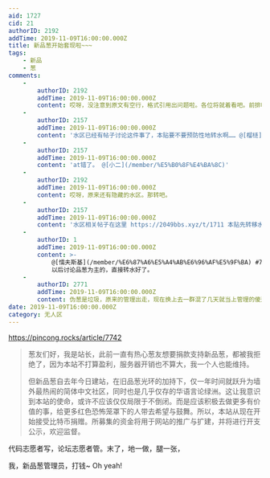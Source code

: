 ```yaml
---
aid: 1727
cid: 21
authorID: 2192
addTime: 2019-11-09T16:00:00.000Z
title: 新品葱开始套现啦~~~
tags:
    - 新品
    - 葱
comments:
    -
        authorID: 2192
        addTime: 2019-11-09T16:00:00.000Z
        content: 哎呀，没注意到原文有空行，格式引用出问题啦。各位将就着看吧。前排吃瓜。
    -
        authorID: 2157
        addTime: 2019-11-09T16:00:00.000Z
        content: '水区已经有帖子讨论这件事了，本贴要不要预防性地转水啊…… @[榴梿](/member/%E6%A6%B4%E6%A2%BF)'
    -
        authorID: 2157
        addTime: 2019-11-09T16:00:00.000Z
        content: 'at错了。 @[小二](/member/%E5%B0%8F%E4%BA%8C)'
    -
        authorID: 2192
        addTime: 2019-11-09T16:00:00.000Z
        content: 哎呀，原来还有隐藏的水区。那转吧。
    -
        authorID: 2157
        addTime: 2019-11-09T16:00:00.000Z
        content: '水区相关帖子在这里 https://2049bbs.xyz/t/1711 本贴先转移水区啦。'
    -
        authorID: 1
        addTime: 2019-11-09T16:00:00.000Z
        content: >-
            @[懦夫斯基](/member/%E6%87%A6%E5%A4%AB%E6%96%AF%E5%9F%BA) #7
            以后讨论品葱为主的，直接转水好了。
    -
        authorID: 2771
        addTime: 2019-11-09T16:00:00.000Z
        content: 伪葱是垃圾，原来的管理出走，现在换上去一群混了几天就当上管理的傻逼，伪葱是注定失败的。亏我一开始竟然还有援助他们的念头，真JB操蛋了。
date: 2019-11-09T16:00:00.000Z
category: 无人区
---
```


https://pincong.rocks/article/7742

> 葱友们好，我是站长，此前一直有热心葱友想要捐款支持新品葱，都被我拒绝了，因为本站不打算盈利，服务器开销也不算大，我一个人也能维持。
> 
> 但新品葱自去年今日建站，在旧品葱光环的加持下，仅一年时间就跃升为墙外最热闹的简体中文社区，同时也是几乎仅存的华语言论绿洲。这让我意识到本站的使命，或许不应该仅仅局限于不倒闭。而是应该积极去做更多有价值的事，给更多红色恐怖笼罩下的人带去希望与鼓舞。所以，本站从现在开始接受比特币捐赠。所募集的资金将用于网站的推广与扩建，并将进行开支公示，欢迎监督。

代码志愿者写，论坛志愿者管。末了，地一做，腿一张，

我，新品葱管理员，打钱~ Oh yeah!
